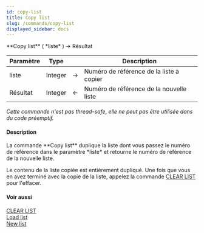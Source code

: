 ```yaml
---
id: copy-list
title: Copy list
slug: /commands/copy-list
displayed_sidebar: docs
---
```


<!--REF #_command_.Copy list.Syntax-->**Copy list** ( *liste* ) -> Résultat<!-- END REF-->
<!--REF #_command_.Copy list.Params-->
| Paramètre | Type |  | Description |
| --- | --- | --- | --- |
| liste | Integer | &#8594;  | Numéro de référence de la liste à copier |
| Résultat | Integer | &#8592; | Numéro de référence de la nouvelle liste |

<!-- END REF-->

*Cette commande n'est pas thread-safe, elle ne peut pas être utilisée dans du code préemptif.*


#### Description 

<!--REF #_command_.Copy list.Summary-->La commande **Copy list** duplique la liste dont vous passez le numéro de référence dans le paramètre *liste* et retourne le numéro de référence de la nouvelle liste.<!-- END REF-->

Le contenu de la liste copiée est entièrement dupliqué. Une fois que vous en avez terminé avec la copie de la liste, appelez la commande [CLEAR LIST](clear-list.md) pour l'effacer.

#### Voir aussi 

[CLEAR LIST](clear-list.md)  
[Load list](load-list.md)  
[New list](new-list.md)  